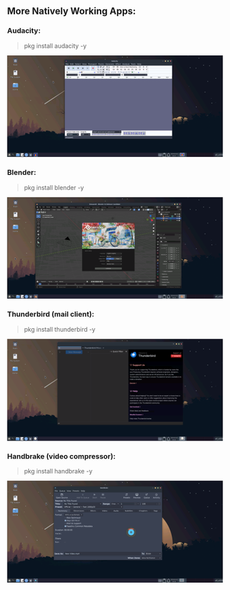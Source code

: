 ## More Natively Working Apps:

### Audacity:

> pkg install audacity -y

<center><img src="images/audacity.png"></center>

### Blender:

> pkg install blender -y

<center><img src="images/blender.png"></center>

### Thunderbird (mail client):

> pkg install thunderbird -y

<center><img src="images/thunderbird.png"></center>

### Handbrake (video compressor):

> pkg install handbrake -y

<center><img src="images/handbrake.png"></center>
